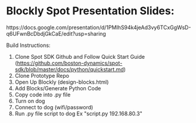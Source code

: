 
<h1>
Blockly Spot Presentation Slides:
</h1>
https://docs.google.com/presentation/d/1PMIhS94k4jeAd3vy6TCxGgWsD-q6UFwnBcDbdjGkCaE/edit?usp=sharing 



Build Instructions:
1. Clone Spot SDK Github and Follow Quick Start Guide (https://github.com/boston-dynamics/spot-sdk/blob/master/docs/python/quickstart.md)
2. Clone Prototype Repo
3. Open Up Blockly (design-blocks.html)
4. Add Blocks/Generate Python Code
5. Copy code into .py file
6. Turn on dog
7. Connect to dog (wifi/password)
8. Run .py file script to dog Ex "script.py 192.168.80.3"
